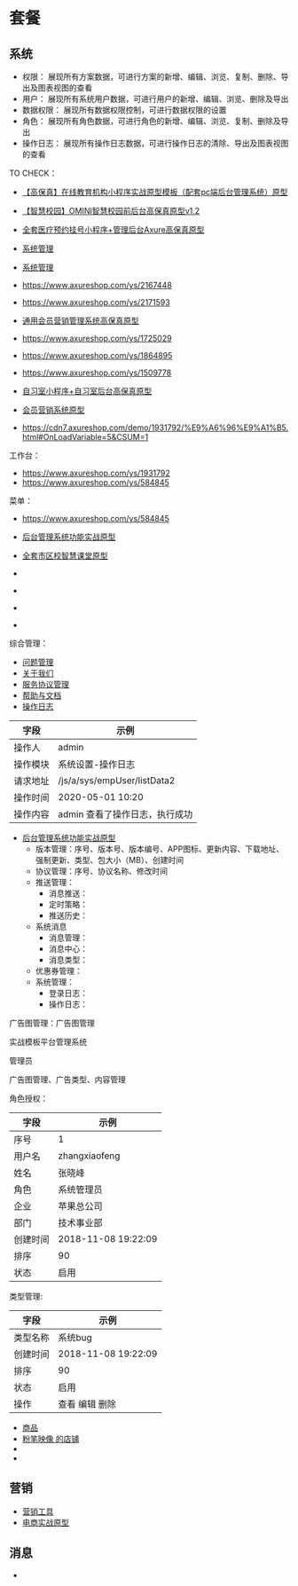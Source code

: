# 套餐

## 系统

- 权限： 展现所有方案数据，可进行方案的新增、编辑、浏览、复制、删除、导出及图表视图的查看
- 用户： 展现所有系统用户数据，可进行用户的新增、编辑、浏览、删除及导出
- 数据权限： 展现所有数据权限控制，可进行数据权限的设置
- 角色： 展现所有角色数据，可进行角色的新增、编辑、浏览、复制、删除及导出
- 操作日志： 展现所有操作日志数据，可进行操作日志的清除、导出及图表视图的查看


TO CHECK：

- [【高保真】在线教育机构小程序实战原型模板（配套pc端后台管理系统）原型
](https://demo.axureshop.com/?url=https://cloud.axureshop.com/s1eall&buyurl=https://www.axureshop.com/a/1494510.html)
- [【智慧校园】OMINI智慧校园前后台高保真原型v1.2](https://www.axureshop.com/a/1207542.html)
- [全套医疗预约挂号小程序+管理后台Axure高保真原型](https://www.axureshop.com/a/1634752.html)
- [系统管理](https://www.axureshop.com/ys/584845)
- [系统管理](https://www.axureshop.com/ys/2098540)

- https://www.axureshop.com/ys/2167448
- https://www.axureshop.com/ys/2171593

- [通用会员营销管理系统高保真原型](https://www.axureshop.com/ys/1715258)
- https://www.axureshop.com/ys/1725029
- https://www.axureshop.com/ys/1864895
- https://www.axureshop.com/ys/1509778
- [自习室小程序+自习室后台高保真原型](https://www.axureshop.com/ys/1509778)
- [会员营销系统原型](https://www.axureshop.com/a/1864895.html)
- https://cdn7.axureshop.com/demo/1931792/%E9%A6%96%E9%A1%B5.html#OnLoadVariable=5&CSUM=1


工作台：

- https://www.axureshop.com/ys/1931792
- https://www.axureshop.com/ys/584845


菜单：

- https://www.axureshop.com/ys/584845

- [后台管理系统功能实战原型](https://www.axureshop.com/a/1618575.html)
- [全套市区校智慧课堂原型](https://www.axureshop.com/ys/2086848)
- []()
- []()
- []()
- []()


综合管理：

- [问题管理](https://cdn7.axureshop.com/demo/2111583/%E9%97%AE%E9%A2%98%E7%AE%A1%E7%90%86.html)
- [关于我们](https://cdn7.axureshop.com/demo/2111583/%E5%85%B3%E4%BA%8E%E6%88%91%E4%BB%AC.html)
- [服务协议管理](https://cdn7.axureshop.com/demo/2111583/%E6%9C%8D%E5%8A%A1%E5%8D%8F%E8%AE%AE%E7%AE%A1%E7%90%86.html)
- [帮助与文档](https://cdn7.axureshop.com/demo/2111583/%E5%B8%AE%E5%8A%A9%E4%B8%8E%E6%96%87%E6%A1%A3_1.html)
- [操作日志](https://cdn7.axureshop.com/demo/2111583/%E6%93%8D%E4%BD%9C%E6%97%A5%E5%BF%97.html)

|字段|示例|
|--|--|
|操作人 | admin |
|操作模块 | 系统设置-操作日志 |
|请求地址 | /js/a/sys/empUser/listData2 |
|操作时间 | 2020-05-01 10:20 |
|操作内容 | admin 查看了操作日志，执行成功 |

- [后台管理系统功能实战原型](https://www.axureshop.com/ys/1618575)
	- 版本管理：序号、版本号、版本编号、APP图标、更新内容、下载地址、强制更新、类型、包大小（MB）、创建时间
	- 协议管理：序号、协议名称、修改时间
	- 推送管理：
    	- 消息推送：
    	- 定时策略：
    	- 推送历史：
	- 系统消息
		- 消息管理：
		- 消息中心：
		- 消息类型：
	- 优惠券管理：
	- 系统管理：
		- 登录日志：
		- 操作日志：

广告图管理：广告图管理


实战模板平台管理系统

管理员

广告图管理、广告类型、内容管理

角色授权：

|字段|示例|
|--|--|
| 序号 | 1 |
| 用户名 | zhangxiaofeng |
| 姓名 | 张晓峰 |
| 角色 | 系统管理员 |
| 企业 | 苹果总公司 |
| 部门 | 技术事业部 |
| 创建时间 | 2018-11-08 19:22:09 |
| 排序 | 90 |
| 状态 | 启用 |

类型管理:

|字段|示例|
|--|--|
|类型名称 | 系统bug |
|创建时间 | 2018-11-08 19:22:09 |
|排序 | 90 |
|状态 | 启用 |
|操作 | 查看  编辑  删除 |

- [商品](https://www.axureshop.com/ys/2167448)
- [粉笔映像 的店铺](https://www.axureshop.com/shop/41115)
- []()
- []()


## 营销

- [营销工具](https://www.axureshop.com/ys/2167448)
- [电商实战原型](https://www.axureshop.com/ys/2112109)

## 消息

- [](https://www.axureshop.com/ys/1618575)

